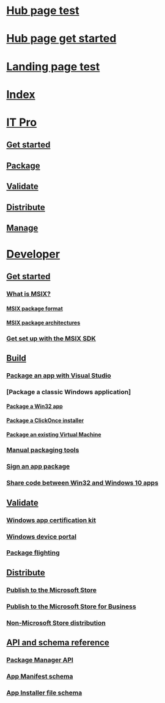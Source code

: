 # [Hub page test](hub-page-test.md)
# [Hub page get started](hub-page-test-docs.md)
# [Landing page test](landing-page-test.md)
# [Index](index.md)

# [IT Pro]()
## [Get started]()
## [Package]()
## [Validate]()
## [Distribute]()
## [Manage]()


# [Developer]()
## [Get started]()
### [What is MSIX?]()
#### [MSIX package format]()
#### [MSIX package architectures](https://docs.microsoft.com/windows/uwp/packaging/device-architecture)
### [Get set up with the MSIX SDK]()

## [Build]()
### [Package an app with Visual Studio](https://docs.microsoft.com/windows/uwp/packaging/packaging-uwp-apps)
### [Package a classic Windows application]
#### [Package a Win32 app]()
#### [Package a ClickOnce installer]()
#### [Package an existing Virtual Machine]()
### [Manual packaging tools](https://docs.microsoft.com/windows/uwp/packaging/manual-packaging-root)
### [Sign an app package](https://docs.microsoft.com/windows/uwp/packaging/sign-app-package-using-signtool)
### [Share code between Win32 and Windows 10 apps]()

## [Validate]()
### [Windows app certification kit](https://docs.microsoft.com/windows/uwp/debug-test-perf/windows-app-certification-kit)
### [Windows device portal](https://docs.microsoft.com/windows/uwp/debug-test-perf/device-portal)
### [Package flighting](https://docs.microsoft.com/windows/uwp/publish/package-flights)

## [Distribute]()
### [Publish to the Microsoft Store](https://docs.microsoft.com/windows/uwp/publish/)
### [Publish to the Microsoft Store for Business](https://docs.microsoft.com/windows/uwp/publish/distribute-lob-apps-to-enterprises)
### [Non-Microsoft Store distribution](https://docs.microsoft.com/windows/uwp/packaging/appinstaller-root)

## [API and schema reference]()
### [Package Manager API](https://docs.microsoft.com/uwp/api/windows.management.deployment)
### [App Manifest schema](https://docs.microsoft.com/uwp/schemas/appxpackage/appx-package-manifest)
### [App Installer file schema](https://docs.microsoft.com/uwp/schemas/appinstallerschema/app-installer-file)